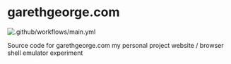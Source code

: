 # garethgeorge.com
![.github/workflows/main.yml](https://github.com/garethgeorge/garethgeorge.com/workflows/.github/workflows/main.yml/badge.svg)

Source code for garethgeorge.com my personal project website / browser shell emulator experiment 
